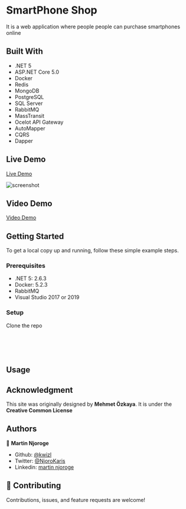 # SmartPhone Shop
It is a web application where people people can purchase smartphones online

## Built With

- .NET 5
- ASP.NET Core 5.0
- Docker
- Redis
- MongoDB
- PostgreSQL
- SQL Server
- RabbitMQ
- MassTransit
- Ocelot API Gateway
- AutoMapper
- CQRS
- Dapper

## Live Demo

[Live Demo]()

![screenshot]()

## Video Demo

[Video Demo]()

## Getting Started

To get a local copy up and running, follow these simple example steps.

### Prerequisites

- .NET 5: 2.6.3
- Docker: 5.2.3
- RabbitMQ
- Visual Studio 2017 or 2019 

### Setup

Clone the repo



```

```



```


```


```


```

## Usage




## Acknowledgment

This site was originally designed by **Mehmet Özkaya**. It is under the **Creative Common License**

## Authors

👤 **Martin Njoroge**

- Github: [@kwizl](https://github.com/kwizl)
- Twitter: [@NjoroKaris](https://twitter.com/NjoroKaris)
- Linkedin: [martin njoroge](https://www.linkedin.com/in/martinkariukinjoroge/)

## 🤝 Contributing

Contributions, issues, and feature requests are welcome!
